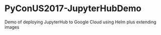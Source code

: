 # PyConUS2017-JupyterHubDemo
Demo of deploying JupyterHub to Google Cloud using Helm plus extending images
